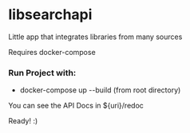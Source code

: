 # libsearchapi

Little app that integrates libraries from many sources

Requires docker-compose

### Run Project with:
- docker-compose up --build (from root directory)


You can see the API Docs in ${uri}/redoc


Ready! :)
